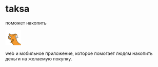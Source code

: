 # taksa

поможет накопить

<img src="/logo.png" width="48">

web и мобильное приложение,
которое помогает людям накопить деньги
на желаемую покупку.
